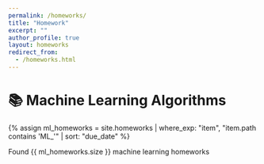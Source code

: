 ```yaml
---
permalink: /homeworks/
title: "Homework"
excerpt: ""
author_profile: true
layout: homeworks
redirect_from:
  - /homeworks.html
---
```



# 📚 Machine Learning Algorithms

{% assign ml_homeworks = site.homeworks | where_exp: "item", "item.path contains 'ML_'" | sort: "due_date" %}
<p>Found {{ ml_homeworks.size }} machine learning homeworks</p>
